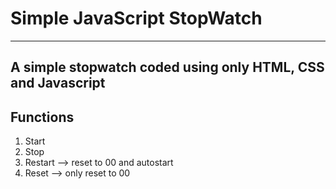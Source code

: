 # Simple JavaScript StopWatch
***
## A simple stopwatch coded using only HTML, CSS and Javascript

## Functions
1. Start
2. Stop
3. Restart --> reset to 00 and autostart
4. Reset --> only reset to 00

